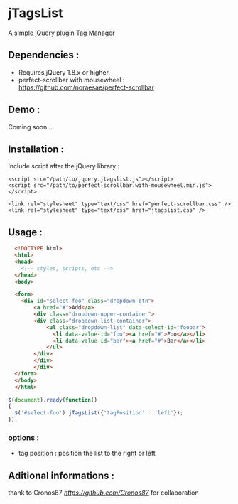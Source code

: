 # jTagsList 

A simple jQuery plugin Tag Manager

## Dependencies : 

- Requires jQuery 1.8.x or higher.
- perfect-scrollbar with mousewheel : https://github.com/noraesae/perfect-scrollbar

## Demo : 

Coming soon...

## Installation :

Include script after the jQuery library : 


    <script src="/path/to/jquery.jtagslist.js"></script>
    <script src="/path/to/perfect-scrollbar.with-mousewheel.min.js"></script>
    
    <link rel="stylesheet" type="text/css" href="perfect-scrollbar.css" />
    <link rel="stylesheet" type="text/css" href="jtagslist.css" />
    

## Usage : 
``` html
  <!DOCTYPE html>
  <html>
  <head>
    <!-- styles, scripts, etc -->
  </head>
  <body>

  <form>
  	<div id="select-foo" class="dropdown-btn">
		<a href="#">Add</a>
		<div class="dropdown-upper-container">
  		<div class="dropdown-list-container">
    		<ul class="dropdown-list" data-select-id="foobar">
    		  <li data-value-id="foo"><a href="#">Foo</a></li>
    		  <li data-value-id="bar"><a href="#">Bar</a></li>
    		</ul>
  		</div>
		</div>
		</div>
  </form>
  </body>
  </html>
```
  
``` javascript
$(document).ready(function() 
{
  $('#select-foo').jTagsList({'tagPosition' : 'left'});
});
```

### options : 

- tag position : position the list to the right or left


## Aditional informations : 

thank to Cronos87 *https://github.com/Cronos87* for collaboration
